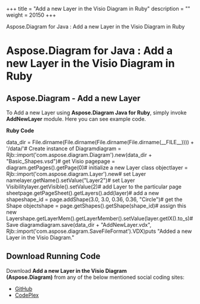 +++
title = "Add a new Layer in the Visio Diagram in Ruby" 
description = "" 
weight = 20150 
+++

Aspose.Diagram for Java : Add a new Layer in the Visio Diagram in Ruby  

# Aspose.Diagram for Java : Add a new Layer in the Visio Diagram in Ruby


## Aspose.Diagram - Add a new Layer

To Add a new Layer using **Aspose.Diagram Java for Ruby**, simply invoke **AddNewLayer** module. Here you can see example code.

**Ruby Code**

data\_dir = File.dirname(File.dirname(File.dirname(File.dirname(\_\_FILE\_\_)))) + '/data/'# Create instance of Diagramdiagram = Rjb::import('com.aspose.diagram.Diagram').new(data\_dir + "Basic\_Shapes.vsd")# get Visio pagepage = diagram.getPages().getPage(0)# initialize a new Layer class objectlayer = Rjb::import('com.aspose.diagram.Layer').new# set Layer namelayer.getName().setValue("Layer2")# set Layer Visibilitylayer.getVisible().setValue(2)# add Layer to the particular page sheetpage.getPageSheet().getLayers().add(layer)# add a new shapeshape\_id = page.addShape(3.0, 3.0, 0.36, 0.36, "Circle")# get the Shape objectshape = page.getShapes().getShape(shape\_id)# assign this new Layershape.getLayerMem().getLayerMember().setValue(layer.getIX().to\_s)# Save diagramdiagram.save(data\_dir + "AddNewLayer.vdx", Rjb::import('com.aspose.diagram.SaveFileFormat').VDX)puts "Added a new Layer in the Visio Diagram."

## Download Running Code

Download **Add a new Layer in the Visio Diagram (Aspose.Diagram)** from any of the below mentioned social coding sites:

*   [GitHub](https://github.com/asposediagram/Aspose.Diagram-for-Java/blob/master/Plugins/Aspose_Diagram_Java_for_Ruby/lib/asposediagramjava/Layers/addnewlayer.rb)
*   [CodePlex](https://asposediagramjavaruby.codeplex.com/SourceControl/latest#lib/asposediagramjava/Layers/addnewlayer.rb)

